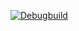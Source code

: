 [![Debugbuild](https://github.com/MaruokaHaruki/GE3/actions/workflows/DebugBuild.yml/badge.svg)](https://github.com/MaruokaHaruki/GE3/actions/workflows/DebugBuild.yml)
